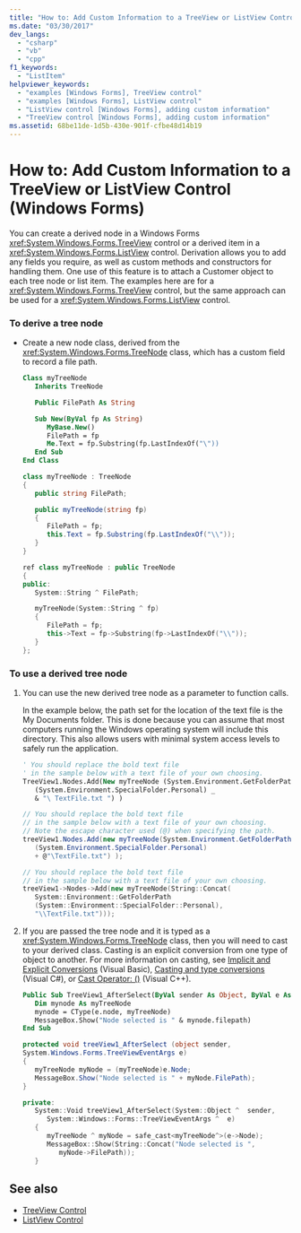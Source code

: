 ```yaml
---
title: "How to: Add Custom Information to a TreeView or ListView Control"
ms.date: "03/30/2017"
dev_langs: 
  - "csharp"
  - "vb"
  - "cpp"
f1_keywords: 
  - "ListItem"
helpviewer_keywords: 
  - "examples [Windows Forms], TreeView control"
  - "examples [Windows Forms], ListView control"
  - "ListView control [Windows Forms], adding custom information"
  - "TreeView control [Windows Forms], adding custom information"
ms.assetid: 68be11de-1d5b-430e-901f-cfbe48d14b19
---
```

# How to: Add Custom Information to a TreeView or ListView Control (Windows Forms)

You can create a derived node in a Windows Forms <xref:System.Windows.Forms.TreeView> control or a derived item in a <xref:System.Windows.Forms.ListView> control. Derivation allows you to add any fields you require, as well as custom methods and constructors for handling them. One use of this feature is to attach a Customer object to each tree node or list item. The examples here are for a <xref:System.Windows.Forms.TreeView> control, but the same approach can be used for a <xref:System.Windows.Forms.ListView> control.  
  
### To derive a tree node  
  
- Create a new node class, derived from the <xref:System.Windows.Forms.TreeNode> class, which has a custom field to record a file path.  
  
    ```vb  
    Class myTreeNode  
       Inherits TreeNode  
  
       Public FilePath As String  
  
       Sub New(ByVal fp As String)  
          MyBase.New()  
          FilePath = fp  
          Me.Text = fp.Substring(fp.LastIndexOf("\"))  
       End Sub  
    End Class  
    ```  
  
    ```csharp  
    class myTreeNode : TreeNode  
    {  
       public string FilePath;  
  
       public myTreeNode(string fp)  
       {  
          FilePath = fp;  
          this.Text = fp.Substring(fp.LastIndexOf("\\"));  
       }  
    }  
    ```  
  
    ```cpp  
    ref class myTreeNode : public TreeNode  
    {  
    public:  
       System::String ^ FilePath;  
  
       myTreeNode(System::String ^ fp)  
       {  
          FilePath = fp;  
          this->Text = fp->Substring(fp->LastIndexOf("\\"));  
       }  
    };  
    ```  
  
### To use a derived tree node  
  
1. You can use the new derived tree node as a parameter to function calls.  
  
     In the example below, the path set for the location of the text file is the My Documents folder. This is done because you can assume that most computers running the Windows operating system will include this directory. This also allows users with minimal system access levels to safely run the application.  
  
    ```vb  
    ' You should replace the bold text file
    ' in the sample below with a text file of your own choosing.  
    TreeView1.Nodes.Add(New myTreeNode (System.Environment.GetFolderPath _  
       (System.Environment.SpecialFolder.Personal) _  
       & "\ TextFile.txt ") )  
    ```  
  
    ```csharp  
    // You should replace the bold text file
    // in the sample below with a text file of your own choosing.  
    // Note the escape character used (@) when specifying the path.  
    treeView1.Nodes.Add(new myTreeNode(System.Environment.GetFolderPath
       (System.Environment.SpecialFolder.Personal)
       + @"\TextFile.txt") );  
    ```  
  
    ```cpp  
    // You should replace the bold text file
    // in the sample below with a text file of your own choosing.  
    treeView1->Nodes->Add(new myTreeNode(String::Concat(  
       System::Environment::GetFolderPath  
       (System::Environment::SpecialFolder::Personal),  
       "\\TextFile.txt")));  
    ```  
  
2. If you are passed the tree node and it is typed as a <xref:System.Windows.Forms.TreeNode> class, then you will need to cast to your derived class. Casting is an explicit conversion from one type of object to another. For more information on casting, see [Implicit and Explicit Conversions](/dotnet/visual-basic/programming-guide/language-features/data-types/implicit-and-explicit-conversions) (Visual Basic), [Casting and type conversions](/dotnet/csharp/programming-guide/types/casting-and-type-conversions) (Visual C#), or [Cast Operator: ()](/cpp/cpp/cast-operator-parens) (Visual C++).  
  
    ```vb  
    Public Sub TreeView1_AfterSelect(ByVal sender As Object, ByVal e As System.Windows.Forms.TreeViewEventArgs) Handles TreeView1.AfterSelect  
       Dim mynode As myTreeNode  
       mynode = CType(e.node, myTreeNode)  
       MessageBox.Show("Node selected is " & mynode.filepath)  
    End Sub  
    ```  
  
    ```csharp  
    protected void treeView1_AfterSelect (object sender,  
    System.Windows.Forms.TreeViewEventArgs e)  
    {  
       myTreeNode myNode = (myTreeNode)e.Node;  
       MessageBox.Show("Node selected is " + myNode.FilePath);  
    }  
    ```  
  
    ```cpp  
    private:  
       System::Void treeView1_AfterSelect(System::Object ^  sender,  
          System::Windows::Forms::TreeViewEventArgs ^  e)  
       {  
          myTreeNode ^ myNode = safe_cast<myTreeNode^>(e->Node);  
          MessageBox::Show(String::Concat("Node selected is ",
             myNode->FilePath));  
       }  
    ```  
  
## See also

- [TreeView Control](treeview-control-windows-forms.md)
- [ListView Control](listview-control-windows-forms.md)
